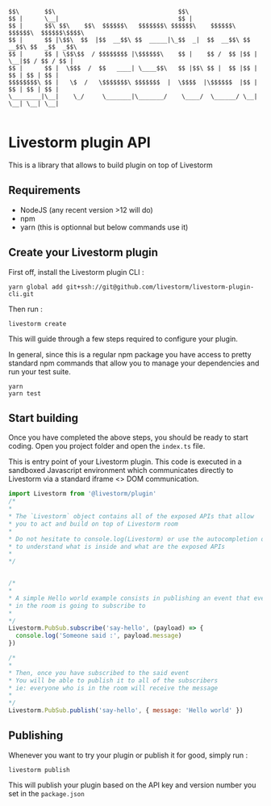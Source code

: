 ```
$$\       $$\                                  $$\                                       
$$ |      \__|                                 $$ |                                      
$$ |      $$\ $$\    $$\  $$$$$$\   $$$$$$$\ $$$$$$\    $$$$$$\   $$$$$$\  $$$$$$\$$$$\  
$$ |      $$ |\$$\  $$  |$$  __$$\ $$  _____|\_$$  _|  $$  __$$\ $$  __$$\ $$  _$$  _$$\ 
$$ |      $$ | \$$\$$  / $$$$$$$$ |\$$$$$$\    $$ |    $$ /  $$ |$$ |  \__|$$ / $$ / $$ |
$$ |      $$ |  \$$$  /  $$   ____| \____$$\   $$ |$$\ $$ |  $$ |$$ |      $$ | $$ | $$ |
$$$$$$$$\ $$ |   \$  /   \$$$$$$$\ $$$$$$$  |  \$$$$  |\$$$$$$  |$$ |      $$ | $$ | $$ |
\________|\__|    \_/     \_______|\_______/    \____/  \______/ \__|      \__| \__| \__|
                                                                                         
```

# Livestorm plugin API

This is a library that allows to build plugin on top of Livestorm

## Requirements

- NodeJS (any recent version >12 will do)
- npm
- yarn (this is optionnal but below commands use it)

## Create your Livestorm plugin

First off, install the Livestorm plugin CLI : 

```
yarn global add git+ssh://git@github.com/livestorm/livestorm-plugin-cli.git
``` 

Then run :
```
livestorm create
```

This will guide through a few steps required to configure your plugin.

In general, since this is a regular npm package you have access to pretty standard npm commands that allow you to manage your dependencies and run your test suite.

```
yarn
yarn test
```

## Start building

Once you have completed the above steps, you should be ready to start coding. 
Open you project folder and open the `index.ts` file.

This is entry point of your Livestorm plugin. This code is executed in a sandboxed Javascript environment which communicates directly to Livestorm via a standard iframe <> DOM communication.

```javascript
import Livestorm from '@livestorm/plugin'
/*
*
* The `Livestorm` object contains all of the exposed APIs that allow 
* you to act and build on top of Livestorm room
*
* Do not hesitate to console.log(Livestorm) or use the autocompletion of your editor 
* to understand what is inside and what are the exposed APIs
*
*/


/*
*
* A simple Hello world example consists in publishing an event that everyone
* in the room is going to subscribe to
*
*/
Livestorm.PubSub.subscribe('say-hello', (payload) => {
  console.log('Someone said :', payload.message) 
})

/*
*
* Then, once you have subscribed to the said event
* You will be able to publish it to all of the subscribers
* ie: everyone who is in the room will receive the message
*
*/
Livestorm.PubSub.publish('say-hello', { message: 'Hello world' })


```

## Publishing

Whenever you want to try your plugin or publish it for good, simply run : 
```
livestorm publish
```

This will publish your plugin based on the API key and version number you set in the `package.json`

